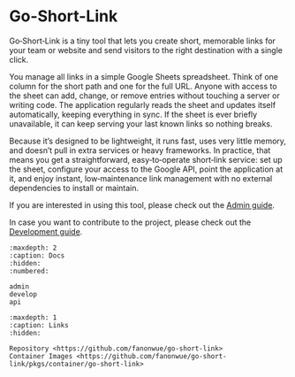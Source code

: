 # Go-Short-Link

Go‑Short‑Link is a tiny tool that lets you create short, memorable links for your team or website and send visitors to 
the right destination with a single click. 

You manage all links in a simple Google Sheets spreadsheet. Think of one 
column for the short path and one for the full URL. Anyone with access to the sheet can add, change, or remove 
entries without touching a server or writing code. The application regularly reads the sheet and updates itself automatically, 
keeping everything in sync. If the sheet is ever briefly unavailable, it can keep serving your last known links so 
nothing breaks.


Because it’s designed to be lightweight, it runs fast, uses very little memory, and doesn’t pull in extra
services or heavy frameworks. In practice, that means you get a straightforward, easy‑to‑operate short‑link service: 
set up the sheet, configure your access to the Google API, point the application at it, and enjoy instant, 
low‑maintenance link management with no external dependencies to install or maintain.

If you are interested in using this tool, please check out the [Admin guide](admin.md).

In case you want to contribute to the project, please check out the [Development guide](develop.md).

```{toctree}
:maxdepth: 2
:caption: Docs
:hidden:
:numbered:

admin
develop
api

```

```{toctree}
:maxdepth: 1
:caption: Links
:hidden:

Repository <https://github.com/fanonwue/go-short-link>
Container Images <https://github.com/fanonwue/go-short-link/pkgs/container/go-short-link>

```